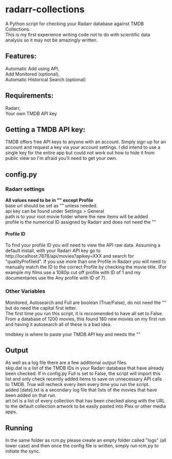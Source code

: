 # radarr-collections

A Python script for checking your Radarr database against TMDB Collections. <br>
This is my first experience writing code not to do with scientific data analysis so it may not be amazingly written.

## Features: <br>
Automatic Add using API, <br>
Add Monitored (optional), <br>
Automatic Historical Search (optional) <br>
  
## Requirements:
Radarr, <br>
Your own TMDB API key <br>
  
## Getting a TMDB API key:<br>
TMDB offers free API keys to anyone with an account. Simply sign up for an account and request a key via your account settings. I did intend to use a single key for the entire app but could not work out how to hide it from public view so I'm afraid you'll need to get your own.
  
## config.py <br>
### Radarr settings <br>

**All values need to be in "" except Profile** <br>
base url should be set as "" unless needed. <br>
api key can be found under Settings > General <br>
path is to your root movie folder where the new items will be added <br>
profile is the numerical ID assigned by Radarr and does not need the "" <br>
    
#### Profile ID
To find your profile ID you will need to view the API raw data. Assuming a default install, with your Radarr API key go to http://localhost:7878/api/movies?apikey=XXX and search for "qualityProfileId". If you use more than one Profile in Radarr you will need to manually match the ID to the correct Profile by checking the movie title. (For example my films use a 1080p cut off profile with ID of 1 and my documentaries use the Any profile with ID of 7).

### Other Variables 
Monitored, Autosearch and Full are boolean (True/False), do not need the "" but do need the capital first letter. <br>
The first time you run this script, it is reccomended to have all set to False. From a database of 1200 movies, this found 180 new movies on my first run and having it autosearch all of these is a bad idea.

tmdbkey is where to paste your TMDB API key and needs the ""

## Output
As well as a log file there are a few additional output files. <br>
skip.dat is a list of the TMDB IDs in your Radarr database that have already been checked. If in config.py Full is set to False, the script will import this list and only check recently added items to save on unnecessary API calls to TMDB. True will recheck every item every time you run the script.<br>
added [date].txt is a secondary log file that lists of the movies that have been added on that run. <br>
art.txt is a list of every collection that has been checked along with the URL to the default collection artwork to be easily pasted into Plex or other media apps.

## Running
In the same folder as rcm.py please create an empty folder called "logs" (all lower case) and then once the config file is written, simply run rcm.py to initiate the sync.
